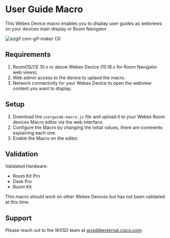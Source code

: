 # User Guide Macro
This Webex Device macro enables you to display user guides as webviews on your devices main display or Room Navigator

![ezgif com-gif-maker (3)](https://user-images.githubusercontent.com/21026209/208012076-694d40b2-f1e2-4f83-804a-62067069a8ce.gif)

## Requirements
1. RoomOS/CE 10.x or above Webex Device (10.18.x for Room Navigator web views).
2. Web admin access to the device to uplaod the macro.
3. Network connectivity for your Webex Device to open the webview content you want to display.

## Setup

1. Download the ``userguide-macro.js`` file and upload it to your Webex Room devices Macro editor via the web interface.
2. Configure the Macro by changing the initial values, there are comments explaining each one.
3. Enable the Macro on the editor.


## Validation

Validated Hardware:

* Room Kit Pro
* Desk Pro
* Room Kit

This macro should work on other Webex Devices but has not been validated at this time.

## Support

Please reach out to the WXSD team at [wxsd@external.cisco.com](mailto:wxsd@external.cisco.com?subject=userguide-macro).
